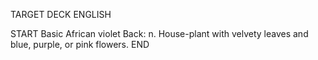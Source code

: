 TARGET DECK
ENGLISH

START
Basic
African violet
Back: n. House-plant with velvety leaves and blue, purple, or pink flowers.
END
